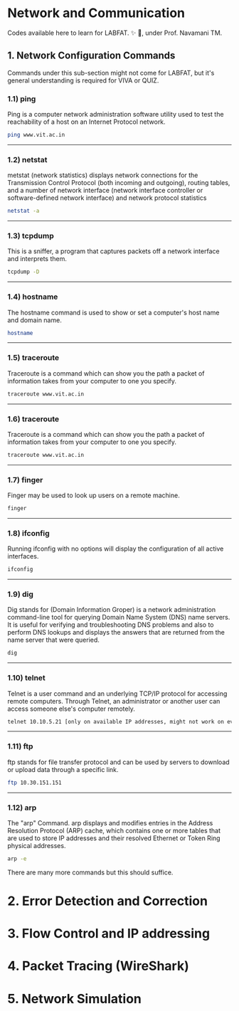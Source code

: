 # Network and Communication
Codes available here to learn for LABFAT. :sparkles: :metal:, under Prof. Navamani TM.

## 1. Network Configuration Commands
Commands under this sub-section might not come for LABFAT, but it's general understanding is required for VIVA or QUIZ.
### 1.1) ping
Ping is a computer network administration software utility used to test the reachability of a host on an Internet Protocol network.
```bash
ping www.vit.ac.in
```
--------------------------------------------------------------------------
### 1.2) netstat
metstat (network statistics) displays network connections for the Transmission Control Protocol (both incoming and outgoing), routing tables, and a number of network interface (network interface controller or software-defined network interface) and network protocol statistics
```bash
netstat -a
```
--------------------------------------------------------------------------
### 1.3) tcpdump
This is a sniffer, a program that captures packets off a network interface and interprets them.
```bash
tcpdump -D
```
--------------------------------------------------------------------------
### 1.4) hostname
The hostname command is used to show or set a computer's host name and domain name.
```bash
hostname
```
--------------------------------------------------------------------------
### 1.5) traceroute
Traceroute is a command which can show you the path a packet of information takes from your computer to one you specify.
```bash
traceroute www.vit.ac.in
```
--------------------------------------------------------------------------
### 1.6) traceroute
Traceroute is a command which can show you the path a packet of information takes from your computer to one you specify.
```bash
traceroute www.vit.ac.in
```
--------------------------------------------------------------------------
### 1.7) finger
Finger may be used to look up users on a remote machine. 
```bash
finger
```
--------------------------------------------------------------------------
### 1.8) ifconfig
Running ifconfig with no options will display the configuration of all active interfaces. 
```bash
ifconfig
```
--------------------------------------------------------------------------
### 1.9) dig
Dig stands for (Domain Information Groper) is a network administration command-line tool for querying Domain Name System (DNS) name servers. It is useful for verifying and troubleshooting DNS problems and also to perform DNS lookups and displays the answers that are returned from the name server that were queried. 
```bash
dig
```
--------------------------------------------------------------------------
### 1.10) telnet
Telnet is a user command and an underlying TCP/IP protocol for accessing remote computers. Through Telnet, an administrator or another user can access someone else's computer remotely. 
```bash
telnet 10.10.5.21 [only on available IP addresses, might not work on every IP.]
```
--------------------------------------------------------------------------
### 1.11) ftp
ftp stands for file transfer protocol and can be used by servers to download or upload data through a specific link.
```bash
ftp 10.30.151.151
```
--------------------------------------------------------------------------
### 1.12) arp
The "arp" Command. arp displays and modifies entries in the Address Resolution Protocol (ARP) cache, which contains one or more tables that are used to store IP addresses and their resolved Ethernet or Token Ring physical addresses.
```bash
arp -e
```

There are many more commands but this should suffice.

# 2. Error Detection and Correction

# 3. Flow Control and IP addressing

# 4. Packet Tracing (WireShark)

# 5. Network Simulation